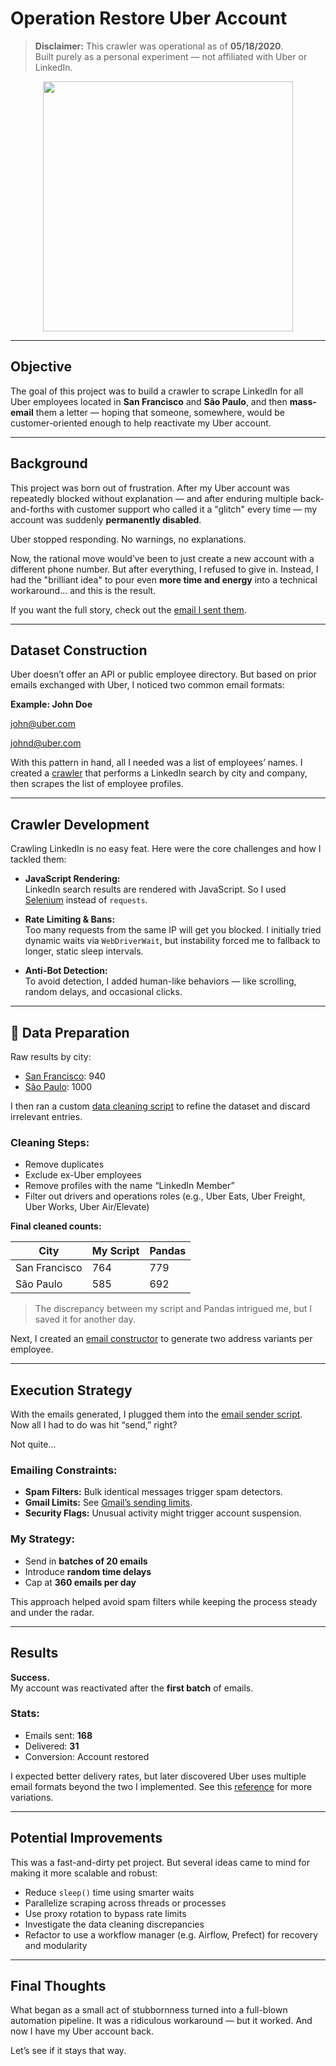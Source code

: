 # Operation Restore Uber Account

> **Disclaimer:** This crawler was operational as of **05/18/2020**.  
> Built purely as a personal experiment — not affiliated with Uber or LinkedIn.

<div align="center">
  <img src="/images/uber_disabled.jpeg" width="400">
</div>

---

## Objective

The goal of this project was to build a crawler to scrape LinkedIn for all Uber employees located in **San Francisco** and **São Paulo**, and then **mass-email** them a letter — hoping that someone, somewhere, would be customer-oriented enough to help reactivate my Uber account.

---

## Background

This project was born out of frustration. After my Uber account was repeatedly blocked without explanation — and after enduring multiple back-and-forths with customer support who called it a "glitch" every time — my account was suddenly **permanently disabled**.

Uber stopped responding. No warnings, no explanations.

Now, the rational move would’ve been to just create a new account with a different phone number. But after everything, I refused to give in. Instead, I had the "brilliant idea" to pour even **more time and energy** into a technical workaround… and this is the result.

If you want the full story, check out the [email I sent them](uber.txt).

---

## Dataset Construction

Uber doesn’t offer an API or public employee directory. But based on prior emails exchanged with Uber, I noticed two common email formats:

**Example: John Doe**

john@uber.com

johnd@uber.com

With this pattern in hand, all I needed was a list of employees’ names. I created a [crawler](crawler/crawler_linkedin.py) that performs a LinkedIn search by city and company, then scrapes the list of employee profiles.

---

## Crawler Development

Crawling LinkedIn is no easy feat. Here were the core challenges and how I tackled them:

- **JavaScript Rendering:**  
  LinkedIn search results are rendered with JavaScript. So I used [Selenium](https://selenium-python.readthedocs.io/) instead of `requests`.

- **Rate Limiting & Bans:**  
  Too many requests from the same IP will get you blocked. I initially tried dynamic waits via `WebDriverWait`, but instability forced me to fallback to longer, static sleep intervals.

- **Anti-Bot Detection:**  
  To avoid detection, I added human-like behaviors — like scrolling, random delays, and occasional clicks.

---

## 🧼 Data Preparation

Raw results by city:

- [San Francisco](/data_collected/san_francisco.json): 940
- [São Paulo](/data_collected/sao_paulo.json): 1000

I then ran a custom [data cleaning script](data_cleaning/data_cleaning.py) to refine the dataset and discard irrelevant entries.

### Cleaning Steps:

- Remove duplicates
- Exclude ex-Uber employees
- Remove profiles with the name “LinkedIn Member”
- Filter out drivers and operations roles (e.g., Uber Eats, Uber Freight, Uber Works, Uber Air/Elevate)

**Final cleaned counts:**

| City          | My Script | Pandas |
|---------------|-----------|--------|
| San Francisco | 764       | 779    |
| São Paulo     | 585       | 692    |

>The discrepancy between my script and Pandas intrigued me, but I saved it for another day.

Next, I created an [email constructor](email_factory/email_factory.py) to generate two address variants per employee.

---

## Execution Strategy

With the emails generated, I plugged them into the [email sender script](email_sender/email_sender.py).  
Now all I had to do was hit “send,” right?

Not quite…

### Emailing Constraints:

- **Spam Filters:** Bulk identical messages trigger spam detectors.
- **Gmail Limits:** See [Gmail’s sending limits](https://support.google.com/a/answer/166852?hl=en).
- **Security Flags:** Unusual activity might trigger account suspension.

### My Strategy:

- Send in **batches of 20 emails**
- Introduce **random time delays**
- Cap at **360 emails per day**

This approach helped avoid spam filters while keeping the process steady and under the radar.

---

## Results

**Success.**  
My account was reactivated after the **first batch** of emails.

### Stats:

- Emails sent: **168**
- Delivered: **31**
- Conversion: Account restored

I expected better delivery rates, but later discovered Uber uses multiple email formats beyond the two I implemented. See this [reference](https://rocketreach.co/uber-email-format_b5ddab60f42e55aa) for more variations.

---

## Potential Improvements

This was a fast-and-dirty pet project. But several ideas came to mind for making it more scalable and robust:

- Reduce `sleep()` time using smarter waits
- Parallelize scraping across threads or processes
- Use proxy rotation to bypass rate limits
- Investigate the data cleaning discrepancies
- Refactor to use a workflow manager (e.g. Airflow, Prefect) for recovery and modularity

---

## Final Thoughts

What began as a small act of stubbornness turned into a full-blown automation pipeline. It was a ridiculous workaround — but it worked. And now I have my Uber account back.

Let’s see if it stays that way.
